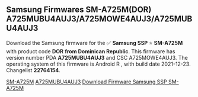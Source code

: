 <h2>Samsung Firmwares SM-A725M(DOR) A725MUBU4AUJ3/A725MOWE4AUJ3/A725MUBU4AUJ3</h2>
Download the Samsung firmware for the ✅ <strong>Samsung SSP </strong> ⭐ <strong>SM-A725M</strong> with product code <strong>DOR</strong> <strong> from Dominican Republic</strong>. This firmware has version number PDA <strong>A725MUBU4AUJ3</strong> and CSC A725MOWE4AUJ3. The operating system of this firmware is Android R , with build date 2021-12-23. Changelist <strong>22764154</strong>.

[SM-A725M](https://samfirm.shop/samsung/model/SM-A725M)
[A725MUBU4AUJ3](https://samfirm.shop/samsung/pda/A725MUBU4AUJ3)
[Download Firmware Samsung SSP SM-A725M](https://samfirm.shop/samsung/firmware/485231)
